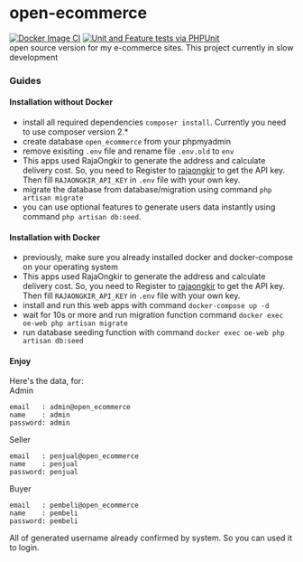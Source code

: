 # open-ecommerce
[![Docker Image CI](https://github.com/dhanyn10/open-ecommerce/actions/workflows/docker-image.yml/badge.svg)](https://github.com/dhanyn10/open-ecommerce/actions/workflows/docker-image.yml)
[![Unit and Feature tests via PHPUnit](https://github.com/dhanyn10/open-ecommerce/actions/workflows/simple-test.yml/badge.svg)](https://github.com/dhanyn10/open-ecommerce/actions/workflows/simple-test.yml)  
open source version for my e-commerce sites. This project currently in slow development

### Guides
#### Installation without Docker
- install all required dependencies `composer install`. Currently you need to use composer version 2.*
- create database `open_ecommerce` from your phpmyadmin
- remove exisiting `.env` file and rename file `.env.old` to `env`
- This apps used RajaOngkir to generate the address and calculate delivery cost. So, you need to Register to [rajaongkir](https://rajaongkir.com/akun/daftar) to get the API key. Then fill `RAJAONGKIR_API_KEY` in `.env` file with your own key.
- migrate the database from database/migration using command `php artisan migrate`
- you can use optional features to generate users data instantly using command `php artisan db:seed`.

#### Installation with Docker
- previously, make sure you already installed docker and docker-compose on your operating system
- This apps used RajaOngkir to generate the address and calculate delivery cost. So, you need to Register to [rajaongkir](https://rajaongkir.com/akun/daftar) to get the API key. Then fill `RAJAONGKIR_API_KEY` in `.env` file with your own key.
- install and run this web apps with command `docker-compose up -d`
- wait for 10s or more and run migration function command `docker exec oe-web php artisan migrate`
- run database seeding function with command `docker exec oe-web php artisan db:seed`

#### Enjoy
Here's the data, for:  
  Admin
  ```
  email   : admin@open_ecommerce
  name    : admin
  password: admin
  ```
  Seller
  ```
  email   : penjual@open_ecommerce
  name    : penjual
  password: penjual
  ```
  Buyer
  ```
  email   : pembeli@open_ecommerce
  name    : pembeli
  password: pembeli
  ```
  All of generated username already confirmed by system. So you can used it to login.
